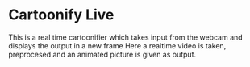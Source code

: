 # Cartoonify Live
This is a real time cartoonifier which takes input from the webcam and displays the output in a new frame
Here a realtime video is taken, preprocesed and an animated picture is given as output.
